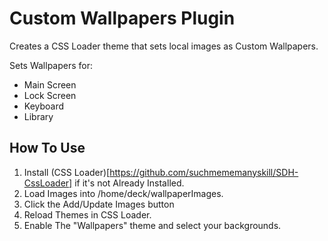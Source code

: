 # Custom Wallpapers Plugin

Creates a CSS Loader theme that sets local images as Custom Wallpapers.

Sets Wallpapers for:
- Main Screen
- Lock Screen
- Keyboard
- Library

## How To Use

1. Install (CSS Loader)[https://github.com/suchmememanyskill/SDH-CssLoader] if it's not Already Installed.
2. Load Images into /home/deck/wallpaperImages.
3. Click the Add/Update Images button
4. Reload Themes in CSS Loader.
5. Enable The "Wallpapers" theme and select your backgrounds.
